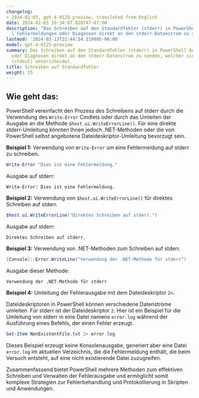 ```yaml
---
changelog:
- 2024-02-03, gpt-4-0125-preview, translated from English
date: 2024-02-03 19:34:07.028747-07:00
description: "Das Schreiben auf den Standardfehler (stderr) in PowerShell bedeutet,\
  \ Fehlermeldungen oder Diagnosen direkt an den stderr-Datenstrom zu senden, welcher\u2026"
lastmod: '2024-03-13T22:44:54.119995-06:00'
model: gpt-4-0125-preview
summary: Das Schreiben auf den Standardfehler (stderr) in PowerShell bedeutet, Fehlermeldungen
  oder Diagnosen direkt an den stderr-Datenstrom zu senden, welcher sich vom Standardausgabe-Datenstrom
  (stdout) unterscheidet.
title: Schreiben auf Standardfehler
weight: 25
---
```


## Wie geht das:
PowerShell vereinfacht den Prozess des Schreibens auf stderr durch die Verwendung des `Write-Error` Cmdlets oder durch das Umleiten der Ausgabe an die Methode `$host.ui.WriteErrorLine()`. Für eine direkte stderr-Umleitung könnten Ihnen jedoch .NET-Methoden oder die von PowerShell selbst angebotene Dateideskriptor-Umleitung bevorzugt sein.

**Beispiel 1:** Verwendung von `Write-Error` um eine Fehlermeldung auf stderr zu schreiben.

```powershell
Write-Error "Dies ist eine Fehlermeldung."
```

Ausgabe auf stderr:
```
Write-Error: Dies ist eine Fehlermeldung.
```

**Beispiel 2:** Verwendung von `$host.ui.WriteErrorLine()` für direktes Schreiben auf stderr.

```powershell
$host.ui.WriteErrorLine("Direktes Schreiben auf stderr.")
```

Ausgabe auf stderr:
```
Direktes Schreiben auf stderr.
```

**Beispiel 3:** Verwendung von .NET-Methoden zum Schreiben auf stderr.

```powershell
[Console]::Error.WriteLine("Verwendung der .NET-Methode für stderr")
```

Ausgabe dieser Methode:
```
Verwendung der .NET-Methode für stderr
```

**Beispiel 4:** Umleitung der Fehlerausgabe mit dem Dateideskriptor `2>`.

Dateideskriptoren in PowerShell können verschiedene Datenströme umleiten. Für stderr ist der Dateideskriptor `2`. Hier ist ein Beispiel für die Umleitung von stderr in eine Datei namens `error.log` während der Ausführung eines Befehls, der einen Fehler erzeugt.

```powershell
Get-Item NonExistentFile.txt 2> error.log
```

Dieses Beispiel erzeugt keine Konsolenausgabe, generiert aber eine Datei `error.log` im aktuellen Verzeichnis, die die Fehlermeldung enthält, die beim Versuch entsteht, auf eine nicht existierende Datei zuzugreifen.

Zusammenfassend bietet PowerShell mehrere Methoden zum effektiven Schreiben und Verwalten der Fehlerausgabe und ermöglicht somit komplexe Strategien zur Fehlerbehandlung und Protokollierung in Skripten und Anwendungen.
